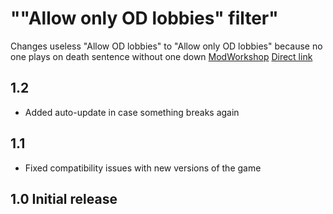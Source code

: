 # "\"Allow only OD lobbies\" filter"
Changes useless "Allow OD lobbies" to "Allow only OD lobbies" because no one plays on death sentence without one down
[ModWorkshop](https://modworkshop.net/mod/22093)
[Direct link](https://github.com/rommmmmka/payday-mods/raw/main/Only%20OD%20Filter/Only%20OD%20Filter.zip)

## 1.2
* Added auto-update in case something breaks again

## 1.1
* Fixed compatibility issues with new versions of the game

## 1.0 Initial release